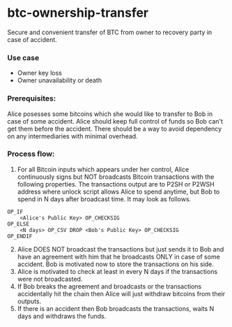 # btc-ownership-transfer
Secure and convenient transfer of BTC from owner to recovery party in case of accident.

### Use case
- Owner key loss
- Owner unavailability or death

### Prerequisites:

Alice posesses some bitcoins which she would like to transfer to Bob in case of some accident. Alice should keep full control of funds so Bob can't get them before the accident. There should be a way to avoid dependency on any intermediaries with minimal overhead.

### Process flow:

1. For all Bitcoin inputs which appears under her control, Alice continuously signs but NOT broadcasts Bitcoin transactions with the following properties. The transactions output are to P2SH or P2WSH address where unlock script allows Alice to spend anytime, but Bob to spend in N days after broadcast time. It may look as follows.

```
OP_IF
    <Alice's Public Key> OP_CHECKSIG
OP_ELSE
    <N days> OP_CSV DROP <Bob's Public Key> OP_CHECKSIG
OP_ENDIF
```

2. Alice DOES NOT broadcast the transactions but just sends it to Bob and have an agreement with him that he broadcasts ONLY in case of some accident. Bob is motivated now to store the transactions on his side.
3. Alice is motivated to check at least in every N days if the transactions were not broadcasted.
4. If Bob breaks the agreement and broadcasts or the transactions accidentally hit the chain then Alice will just withdraw bitcoins from their outputs.
5. If there is an accident then Bob broadcasts the transactions, waits N days and withdraws the funds.
